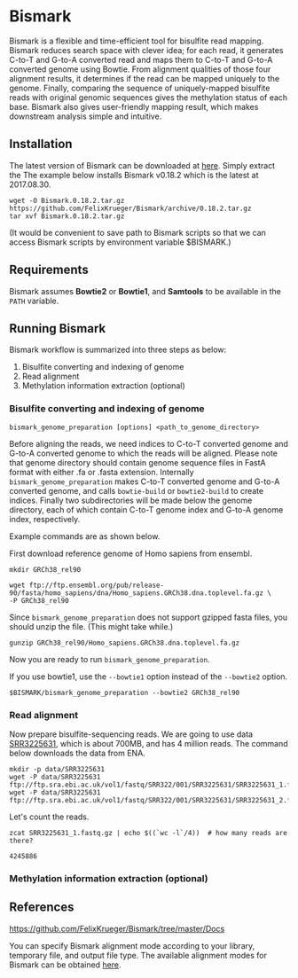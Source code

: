 # Bismark

Bismark is a flexible and time-efficient tool for bisulfite read mapping. Bismark reduces search space with clever idea; for each read, it generates C-to-T and G-to-A converted read and maps them to C-to-T and G-to-A converted genome using Bowtie. From alignment qualities of those four alignment results, it determines if the read can be mapped uniquely to the genome. Finally, comparing the sequence of uniquely-mapped bisulfite reads with original genomic sequences gives the methylation status of each base. Bismark also gives user-friendly mapping result, which makes downstream analysis simple and intuitive.

## Installation

The latest version of Bismark can be downloaded at [here](https://github.com/FelixKrueger/Bismark/releases). Simply extract the The example below installs Bismark v0.18.2 which is the latest at 2017.08.30. 

```shell
wget -O Bismark.0.18.2.tar.gz https://github.com/FelixKrueger/Bismark/archive/0.18.2.tar.gz
tar xvf Bismark.0.18.2.tar.gz
```

(It would be convenient to save path to Bismark scripts so that we can access Bismark scripts by environment variable $BISMARK.)

## Requirements

Bismark assumes **Bowtie2** or **Bowtie1**, and **Samtools** to be available in the `PATH` variable.

## Running Bismark

Bismark workflow is summarized into three steps as below:

1. Bisulfite converting and indexing of genome
2. Read alignment
3. Methylation information extraction (optional)

### Bisulfite converting and indexing of genome

```shell
bismark_genome_preparation [options] <path_to_genome_directory>
```

Before aligning the reads, we need indices to C-to-T converted genome and G-to-A converted genome to which the reads will be aligned. Please note that genome directory should contain genome sequence files in FastA format with either .fa or .fasta extension. Internally `bismark_genome_preparation` makes C-to-T converted genome and G-to-A converted genome, and calls `bowtie-build` or `bowtie2-build` to create indices. Finally two subdirectories will be made below the genome directory, each of which contain C-to-T genome index and G-to-A genome index, respectively.

Example commands are as shown below.

First download reference genome of Homo sapiens from ensembl.

```shell
mkdir GRCh38_rel90

wget ftp://ftp.ensembl.org/pub/release-90/fasta/homo_sapiens/dna/Homo_sapiens.GRCh38.dna.toplevel.fa.gz \
-P GRCh38_rel90
```

Since `bismark_genome_preparation` does not support gzipped fasta files, you should unzip the file. (This might take while.)

```shell
gunzip GRCh38_rel90/Homo_sapiens.GRCh38.dna.toplevel.fa.gz
```

Now you are ready to run `bismark_genome_preparation`.

If you use bowtie1, use the `--bowtie1` option instead of the `--bowtie2` option.

```shell
$BISMARK/bismark_genome_preparation --bowtie2 GRCh38_rel90
```



### Read alignment

Now prepare bisulfite-sequencing reads. We are going to use data [SRR3225631](https://www.ncbi.nlm.nih.gov/sra/SRR3225631/), which is about 700MB, and has 4 million reads. The command below downloads the data from ENA.

```shell
mkdir -p data/SRR3225631
wget -P data/SRR3225631 ftp://ftp.sra.ebi.ac.uk/vol1/fastq/SRR322/001/SRR3225631/SRR3225631_1.fastq.gz
wget -P data/SRR3225631 ftp://ftp.sra.ebi.ac.uk/vol1/fastq/SRR322/001/SRR3225631/SRR3225631_2.fastq.gz
```

Let's count the reads.

```shell
zcat SRR3225631_1.fastq.gz | echo $((`wc -l`/4))  # how many reads are there?
```

```shell
4245886
```

### Methylation information extraction (optional)







## References

https://github.com/FelixKrueger/Bismark/tree/master/Docs

You can specify Bismark alignment mode according to your library, temporary file, and output file type. The available alignment modes for Bismark can be obtained [here](http://www.bioinformatics.babraham.ac.uk/projects/bismark/Bismark_alignment_modes.pdf).



